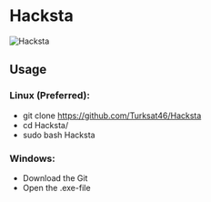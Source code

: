 # Hacksta

![Hacksta](https://user-images.githubusercontent.com/53977560/93612498-dc6e8b00-f9cf-11ea-9aac-364e29014197.jpeg)

## Usage

### Linux (Preferred):
- git clone https://github.com/Turksat46/Hacksta
- cd Hacksta/
- sudo bash Hacksta

### Windows:
- Download the Git
- Open the .exe-file
